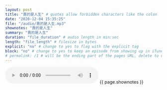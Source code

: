 ```yaml
---
layout: post
title: "賣的是人生" # quotes allow forbidden characters like the colon
date: "2020-12-04 15:35:25"
file: "/audio/賣的是人生.mp3"
shownotes: "賣的是人生"
summary: "賣的是人生"
duration: "file_duration" # audio length in min:sec
length: "file_length" # filesize in bytes
explicit: "no" # change to yes to flag with the explicit tag
block: "no" # change to yes to keep an episode from showing up in iTunes
# permalink: /1 # will be the ending part of the pages URL, delete to default to the title
---
```


<audio controls>
<source src="{{site.url}}{{site.baseurl}}{{ page.file }}" type="audio/x-mp3">
Your browser does not support the audio element.
</audio>
{{ page.shownotes }}
